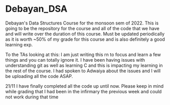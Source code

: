 # Debayan_DSA
Debayan's Data Structures Course for the monsoon sem of 2022.
This is going to be the repository for the course and all of the code that we have and will write over the duration of this course.
Must be updated periodically as it is worth ~50% of my grade for this course and is also definitely a good learning exp.

To the TAs looking at this:
I am just writing this rn to focus and learn a few things and you can totally ignore it.
I have been having issues with understanding git as well as learning C and this is impacting my learning in the rest of the course. I had spoken to Adwaiya about the issues and I will be uploading all the code ASAP.

21/11
I have finally completed all the code up until now. Please keep in mind while grading that I had been in the infirmary the previous week and could not work during that time
